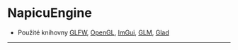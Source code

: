 # NapicuEngine

* Použité knihovny [GLFW](https://github.com/glfw/glfw), [OpenGL](https://www.opengl.org/), [ImGui](https://github.com/ocornut/imgui), [GLM](https://github.com/g-truc/glm), [Glad](https://github.com/Dav1dde/glad)

---